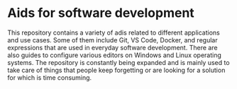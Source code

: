 # Aids for software development
This repository contains a variety of adis related to different applications and use cases. Some of them include Git, VS Code, Docker, and regular expressions that are used in everyday software development. There are also guides to configure various editors on Windows and Linux operating systems. The repository is constantly being expanded and is mainly used to take care of things that people keep forgetting or are looking for a solution for which is time consuming.
